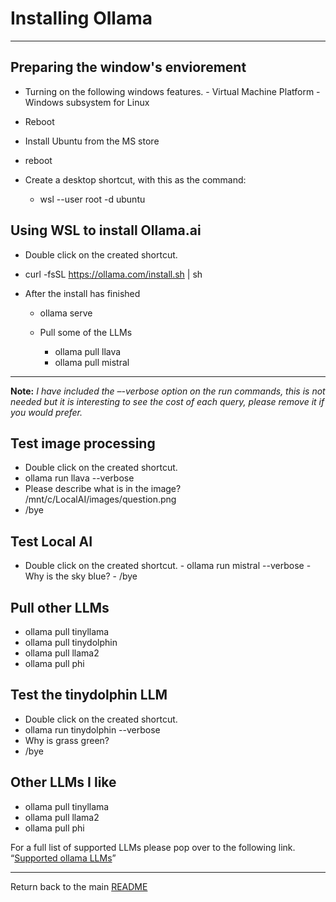 # Installing Ollama
----

## Preparing the window's enviorement
  -  Turning on the following windows features. 
  	-  Virtual Machine Platform
  	-  Windows subsystem for Linux 

  -  Reboot

  -  Install Ubuntu from the MS store
  -  reboot
  -  Create a desktop shortcut, with this as the command: 
	  -  wsl --user root -d ubuntu

##  Using WSL to install Ollama.ai 
  -  Double click on the created shortcut. 
  -  curl -fsSL https://ollama.com/install.sh | sh

  -  After the install has finished 
	  -  ollama serve
      
      - Pull some of the LLMs
  		- ollama pull llava
  		- ollama pull mistral

----  

**Note:** *I have included the –-verbose option on the run commands, this is not needed but it is interesting to see the cost of each query, please remove it if you would prefer.*

## Test image processing
-  Double click on the created shortcut. 
- ollama run llava --verbose
- Please describe what is in the image? /mnt/c/LocalAI/images/question.png
- /bye 

## Test Local AI
  -  Double click on the created shortcut. 
  	-  ollama run mistral --verbose
  	-  Why is the sky blue?
  	-  /bye 

## Pull other LLMs
  -  ollama pull tinyllama
  -  ollama pull tinydolphin
  -  ollama pull llama2
  -  ollama pull phi


## Test the tinydolphin LLM
  -  Double click on the created shortcut. 
  -  ollama run tinydolphin --verbose
  -  Why is grass green?
  -  /bye

## Other LLMs I like
  -  ollama pull tinyllama
  -  ollama pull llama2
  -  ollama pull phi

For a full list of supported LLMs please pop over to the following link. “[Supported ollama LLMs](https://ollama.com/library?sort=newest "Supported ollama LLMs")”

----

Return back to the main [README](./../README.md)


